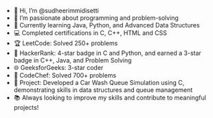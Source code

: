 - 👋 Hi, I’m @sudheerimmidisetti
- 👀 I’m passionate about programming and problem-solving
- 🌱 Currently learning Java, Python, and Advanced Data Structures
- 💻 Completed certifications in C, C++, HTML and CSS
- 🏆 LeetCode: Solved 250+ problems
- 🏅 HackerRank: 4-star badge in C and Python, and earned a 3-star badge in C++, Java, and Problem Solving
- 🌐 GeeksforGeeks: 3-star coder
- 🏅 CodeChef: Solved 700+ problems
- 🚗 Project: Developed a Car Wash Queue Simulation using C, demonstrating skills in data structures and queue management
- 📚 Always looking to improve my skills and contribute to meaningful projects!

<!---
sudheerimmidisetti/sudheerimmidisetti is a ✨ special ✨ repository because its `README.md` (this file) appears on your GitHub profile.
You can click the Preview link to take a look at your changes.
--->
